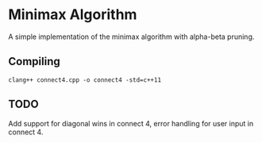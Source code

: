 # Minimax Algorithm
A simple implementation of the minimax algorithm with alpha-beta pruning.
## Compiling
`clang++ connect4.cpp -o connect4 -std=c++11`  
## TODO
Add support for diagonal wins in connect 4, error handling for user input in connect 4.